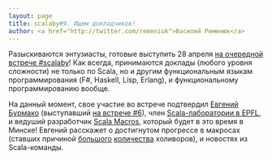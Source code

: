 ```yaml
---
layout: page
title: scalaby#9. Ищем докладчиков!
author: <a href="http://twitter.com/remeniuk">Василий Ременюк</a>
---
```

Разыскиваются энтузиасты, готовые выступить 28 апреля [на очередной встрече #scalaby](http://www.facebook.com/events/405558922804988/)! Как всегда, принимаются доклады (любого уровня сложности) не только по Scala, но и другим функциональным языкам программирования (F#, Haskell, Lisp, Erlang), и функциональному программированию вообще.

На данный момент, свое участие во встрече подтвердил [Евгений Бурмако](http://xeno.by) (выступавший [на встрече #6](/meetups/2011/10/30/6.html)), член [Scala-лаборатории в EPFL](http://lamp.epfl.ch/), и ведуший разработчик [Scala Macros](http://scalamacros.org/), который будет в это время в Минске! 
Евгений расскажет о достигнутом прогрессе в макросах (ставших причиной [большого](http://blog.empathybox.com/post/19126121307/scala-macros-oh-god-why) [количества](http://news.ycombinator.com/item?id=3709193) холиворов), и новостях из Scala-команды.